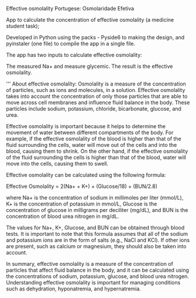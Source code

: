 Effective osmolality
Portugese: Osmolaridade Efetiva 

App to calculate the concentration of effective osmolality (a medicine student task);

Developed in Python using the packs - Pyside6 to making the design, and pyinstaler (one file) to compile the app in a single file.

The app has two inputs to calculate effective osmolality:

The measured Na+ and measure glycemic. The result is the effective osmolality.

''' About effective osmolality: Osmolality is a measure of the concentration of particles, such as ions and molecules, in a solution. Effective osmolality takes into account the concentration of only those particles that are able to move across cell membranes and influence fluid balance in the body. These particles include sodium, potassium, chloride, bicarbonate, glucose, and urea.

Effective osmolality is important because it helps to determine the movement of water between different compartments of the body. For example, if the effective osmolality of the blood is higher than that of the fluid surrounding the cells, water will move out of the cells and into the blood, causing them to shrink. On the other hand, if the effective osmolality of the fluid surrounding the cells is higher than that of the blood, water will move into the cells, causing them to swell.

Effective osmolality can be calculated using the following formula:

Effective Osmolality = 2(Na+ + K+) + (Glucose/18) + (BUN/2.8)

where Na+ is the concentration of sodium in millimoles per liter (mmol/L), K+ is the concentration of potassium in mmol/L, Glucose is the concentration of glucose in milligrams per deciliter (mg/dL), and BUN is the concentration of blood urea nitrogen in mg/dL.

The values for Na+, K+, Glucose, and BUN can be obtained through blood tests. It is important to note that this formula assumes that all of the sodium and potassium ions are in the form of salts (e.g., NaCl and KCl). If other ions are present, such as calcium or magnesium, they should also be taken into account.


In summary, effective osmolality is a measure of the concentration of particles that affect fluid balance in the body, and it can be calculated using the concentrations of sodium, potassium, glucose, and blood urea nitrogen. Understanding effective osmolality is important for managing conditions such as dehydration, hyponatremia, and hypernatremia.
